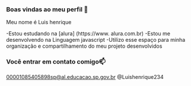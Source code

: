 ### Boas vindas ao meu perfil 💙

Meu nome é Luis henrique

-Estou estudando na [alura] (https://www. alura.com.br)
-Estou me desenvolvendo na Linguagem javascript
-Utilizo esse espaço para minha organização e compartilhamento do meu projeto desenvolvidos

### Você entrar em contato comigo📫

00001085405898sp@al.educacao.sp.gov.br
@Luishenrique234
